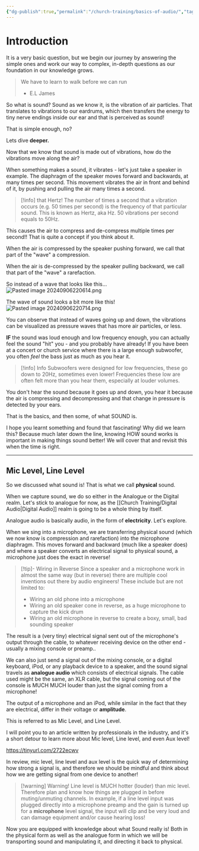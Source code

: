 ```yaml
---
{"dg-publish":true,"permalink":"/church-training/basics-of-audio/","tags":["learning"]}
---
```



# Introduction

It is a very basic question, but we begin our journey by answering the simple ones and work our way to complex, in-depth questions as our foundation in our knowledge grows.

> We have to learn to walk before we can run
> - E.L James

So what is sound? Sound as we know it, is the vibration of air particles. That translates to vibrations to our eardrums, which then transfers the energy to tiny nerve endings inside our ear and that is perceived as sound!

That is simple enough, no?


Lets dive **deeper.** 

Now that we know that sound is made out of vibrations, how do the vibrations move along the air?

When something makes a sound, it vibrates - let's just take a speaker in example.
The diaphragm of the speaker moves forward and backwards, at many times per second. This movement vibrates the air in front and behind of it, by pushing and pulling the air many times a second.

> [!info] that Hertz!
> The number of times a second that a vibration occurs (e.g. 50 times per second) is the frequency of that particular sound. This is known as Hertz, aka Hz. 50 vibrations per second equals to 50Hz.

This causes the air to compress and de-compress multiple times per second!! That is quite a concept if you think about it.

When the air is compressed by the speaker pushing forward, we call that part of the "wave" a compression.

When the air is de-compressed by the speaker pulling backward, we call that part of the "wave" a rarefaction.

So instead of a wave that looks like this...
![Pasted image 20240906220614.png](/img/user/References/Pasted%20image%2020240906220614.png)

The wave of sound looks a bit more like this!
![Pasted image 20240906220714.png](/img/user/References/Pasted%20image%2020240906220714.png)

You can observe that instead of waves going up and down, the vibrations can be visualized as pressure waves that has more air particles, or less.


**IF** the sound was loud enough and low frequency enough, you can actually feel the sound "hit" you - and you probably have already! If you have been at a concert or church service where there is a large enough subwoofer, you often *feel* the bass just as much as you hear it. 


> [!info] Info
> Subwoofers were designed for low frequencies, these go down to 20Hz, sometimes even lower!
> Frequencies these low are often felt more than you hear them, especially at louder volumes.

You don't hear the sound because it goes up and down, you hear it because the air is compressing and decompressing and that change in pressure is detected by your ears.

That is the basics, and then some, of what SOUND is.

I hope you learnt something and found that fascinating! Why did we learn this? Because much later down the line, knowing HOW sound works is important in making things sound better! We will cover that and revisit this when the time is right.


---

## Mic Level, Line Level

So we discussed what sound is!
That is what we call **physical** sound. 

When we capture sound, we do so either in the Analogue or the Digital realm.
Let's stick to analogue for now, as the [[Church Training/Digital Audio\|Digital Audio]] realm is going to be a whole thing by itself. 

Analogue audio is basically audio, in the form of **electricity**.
Let's explore.

When we sing into a microphone, we are transferring physical sound (which we now know is compression and rarefaction) into the microphone diaphragm. This moves forward and backward (much like a speaker does) and where a speaker converts an electrical signal to physical sound, a microphone just does the exact in reverse!

> [!tip]- Wiring in Reverse
> Since a speaker and a microphone work in almost the same way (but in reverse) there are multiple cool inventions out there by audio engineers! These include but are not limited to:
> - Wiring an old phone into a microphone
> - Wiring an old speaker cone in reverse, as a huge microphone to capture the kick drum
> - Wiring an old microphone in reverse to create a boxy, small, bad sounding speaker


The result is a (very tiny) electrical signal sent out of the microphone's output through the cable, to whatever receiving device on the other end - usually a mixing console or preamp..

We can also just send a signal out of the mixing console, or a digital keyboard, iPod, or any playback device to a speaker, and the sound signal travels as **analogue audio** which consists of electrical signals. The cable used might be the same, an XLR cable, but the signal coming out of the console is MUCH MUCH louder than just the signal coming from a microphone!

The output of a microphone and an iPod, while similar in the fact that they are electrical, differ in their voltage or **amplitude**.

This is referred to as Mic Level, and Line Level.

I will point you to an article written by professionals in the industry, and it's a short detour to learn more about Mic level, Line level, and even Aux level!

https://tinyurl.com/2722ecwv


In review, mic level, line level and aux level is the quick way of determining how strong a signal is, and therefore we should be mindful and think about how we are getting signal from one device to another!

>[!warning] Warning!
>Line level is MUCH hotter (louder) than mic level. Therefore plan and know how things are plugged in before muting/unmuting channels.
>In example, if a line level input was plugged directly into a microphone preamp and the gain is turned up for a **microphone** level signal, the input will clip and be very loud and can damage equipment and/or cause hearing loss!

Now you are equipped with knowledge about what Sound really is! Both in the physical form as well as the analogue form in which we will be transporting sound and manipulating it, and directing it back to physical.






